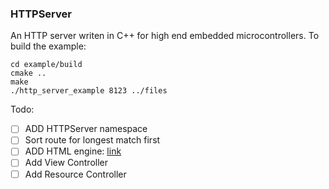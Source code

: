 ### HTTPServer
An HTTP server writen in C++ for high end embedded microcontrollers.
To build the example:
```
cd example/build
cmake ..
make
./http_server_example 8123 ../files
```
Todo:
- [ ] ADD HTTPServer namespace
- [ ] Sort route for longest match first
- [ ] ADD HTML engine: [link](https://pantor.github.io/inja/)
- [ ] Add View Controller
- [ ] Add Resource Controller
